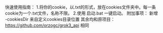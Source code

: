 快速使用指南：
  1.将你的cookie，以.txt的形式，放在cookies文件夹中。每一条cookie为一个.txt文件，名称不限。
  2.使用 启动.bat 一键启动。
附加事项：
新增 -cookiesDir 来自定义cookies目录位置
其余均和原项目：https://github.com/orzogc/grok3_api 相同
